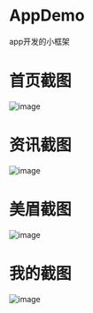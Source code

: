 # AppDemo
app开发的小框架 

# 首页截图
![image](https://github.com/chenqunming/AppDemo/blob/master/picture/1.png)

# 资讯截图
![image](https://github.com/chenqunming/AppDemo/blob/master/picture/2.png)

# 美眉截图
![image](https://github.com/chenqunming/AppDemo/blob/master/picture/3.png)

# 我的截图
![image](https://github.com/chenqunming/AppDemo/blob/master/picture/4.png)






